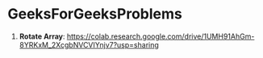 # GeeksForGeeksProblems
1. **Rotate Array**: https://colab.research.google.com/drive/1UMH91AhGm-8YRKxM_2XcgbNVCVIYnjv7?usp=sharing
